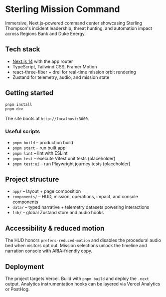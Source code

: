 # Sterling Mission Command 

Immersive, Next.js-powered command center showcasing Sterling Thompson's incident leadership, threat hunting, and automation impact across Regions Bank and Duke Energy.

## Tech stack
- [Next.js 14](https://nextjs.org/) with the app router
- TypeScript, Tailwind CSS, Framer Motion
- react-three-fiber + drei for real-time mission orbit rendering
- Zustand for telemetry, audio, and mission state

## Getting started

```bash
pnpm install
pnpm dev
```

The site boots at `http://localhost:3000`.

### Useful scripts
- `pnpm build` – production build
- `pnpm start` – run built app
- `pnpm lint` – lint with ESLint
- `pnpm test` – execute Vitest unit tests (placeholder)
- `pnpm test:ui` – run Playwright journey tests (placeholder)

## Project structure
- `app/` – layout + page composition
- `components/` – HUD, mission, operations, impact, and console components
- `data/` – typed narrative + telemetry datasets powering interactions
- `lib/` – global Zustand store and audio hooks

## Accessibility & reduced motion
The HUD honors `prefers-reduced-motion` and disables the procedural audio bed when visitors opt out. Mission selections unlock the timeline and narration console with ARIA-friendly copy.

## Deployment
The project targets Vercel. Build with `pnpm build` and deploy the `.next` output. Analytics instrumentation hooks can be layered via Vercel Analytics or PostHog.
